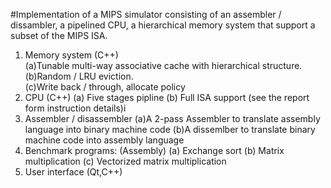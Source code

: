 #Implementation of a MIPS simulator consisting of an assembler / dissambler, a pipelined CPU, a hierarchical memory system that support a subset of the MIPS ISA.<br /> 
1. Memory system (C++) <br />
    (a)Tunable multi-way associative cache with hierarchical structure. <br />
	(b)Random / LRU eviction. <br />
	(c)Write back / through, allocate policy <br />
2. CPU (C++)
	(a) Five stages pipline
	(b) Full ISA support (see the report form instruction details)i
3. Assembler / disassembler
	(a)A 2-pass Assembler to translate assembly language into binary machine code
	(b)A dissemlber to translate binary machine code into assembly language
4. Benchmark programs: (Assembly)
	(a) Exchange sort
	(b) Matrix multiplication
	(c) Vectorized matrix multiplication
5. User interface (Qt,C++)

